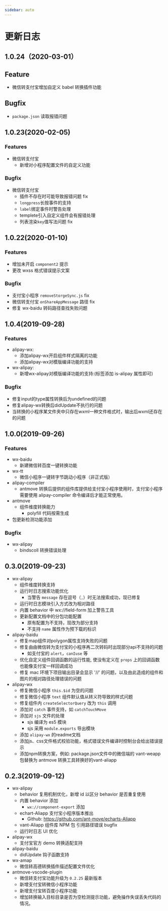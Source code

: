 ```yaml
---
sidebar: auto
---
```


# 更新日志

## 1.0.24（2020-03-01）

## Feature

* 微信转支付宝增加自定义 babel 转换插件功能

## Bugfix
* `package.json` 读取报错问题

## 1.0.23(2020-02-05)
### Features
* 微信转支付宝
	* 新增对小程序配置文件的自定义功能

### Bugfix
* 微信转支付宝 
	* 插件不存在时可能导致报错问题 fix
	* `longpress`长按事件的支持 
	* `label`绑定事件时警告处理 
	* templete引入自定义组件会有报错处理 
	* 列表渲染`key`值写法问题 fix

## 1.0.22(2020-01-10)
### Features
* 增加未开启 `component2` 提示
* 更改 wxss 格式错误提示文案

### Bugfix

* 支付宝小程序 `removeStorgeSync.js` fix
* 微信转支付宝 `onShareAppMessage` 路径 fix
* 修复 wx-baidu 转码路径查找失败问题

## 1.0.4(2019-09-28)
### Features

* alipay-wx:
	* 添加alipay-wx开启组件样式隔离的功能
	* 添加alipay-wx对模版编译功能的支持
* wx-alipay:
	* 新增wx-alipay对模版编译功能的支持:(标签添加 is-alipay 属性即可)

### Bugfix

* 修复input的type属性转换后为undefined的问题
* 修复alipay-wx转换后didUpdate不执行的问题
* 当转换的小程序某文件夹中只存在wxml一种文件格式时，输出后wxml还存在的问题

## 1.0.0(2019-09-26)
### Features

* wx-baidu
    * 新建微信转百度一键转换功能
* wx-tt
    * 微信小程序一键转字节跳动小程序（非正式版）
* alipay-compiler	
    * antmove 转换后提供的组件库提供给支付宝小程序使用时，支付宝小程序需要使用 alipay-compiler 命令编译后才能正常使用。
* antmove
    * 组件维度转换能力
        * polyfill 代码按需生成
* 包更新检测功能添加

### Bugfix

* wx-alipay
	* bindscoll 转换错误处理

## 0.3.0(2019-09-23)
* wx-alipay
	* 组件维度转换支持 
	* 运行时日志搜索功能优化
		* 当警告 `message` 存在逗号（`,`）时无法搜索成功，现已修复
	* 运行时日志模块引入方式改为相对路径
	* 内置 behavior 中 wx://field-form 加上警告工具
	* 更新配置文档中的分包功能配置
		* 原有配置为不支持，现改为部分支持
		* 不支持 `name` 属性作为预下载的标识
* alipay-baidu
  * 修复map组件对polygon属性支持失败的问题
  * 修复由由微信转为支付宝的小程序再二次转码时出现部分api不支持的问题
  	* 如支付宝的 `alert`，`canIuse` 等
  * 优化自定义组件回调函数的运行性能, 使没有定义在 `props` 上的回调函数也能像支付宝一样回调成功
  * 修复 mac 环境下项目输出目录会显示 '//' 的问题，以及由此造成的组件和图片的相对路径处理错误的问题
* alipay-wx
  * 修复微信小程序 `this.$id` 为空的问题
  * 修复微信小程序 `text` 组件默认值从转义符导致的样式问题
  * 修复组件内 `createSelectorQuery` 改为 `this` 调用
  * 添加对 `catch` 事件支持，如 `catchTouchMove`
  * 添加对 `sjs` 文件的处理
  	* sjs 编译为 es5 模块
  	* sjs 采用 `module.exports` 导出模块
  * 添加 `alipay-wx` 的readme文档
  * 添加js、css文件格式校验功能，格式错误文件编译时控制台会给出错误提示
  * 添加npm转换方案，例如: package.json文件中的微信端的 vant-weapp 包替换为 antmove 转换工具转换好的vant-aliapp


## 0.2.3(2019-09-12)

* wx-alipay
	* behavior 复用机制优化，新增 id 以区分 behavior 是否重复使用
	* 内置 behavior 添加
		* `wx://component-export` 添加
	* echart-Aliapp 支付宝小程序版本推出
		* Github: https://github.com/ant-move/echarts-Aliapp
	* vant-Aliapp 组件库 NPM 包 引用路径错误 bugfix
	* 运行时日志 UI 优化
* alipay-wx
	* 支付宝官方 demo 转换适配支持
* alipay-baidu
	* didUpdate 钩子函数支持
* wx-amap
	* 微信转高德转换插件描述配置文件优化
* antmove-vscode-plugin
	* 微信转支付宝功能升级为 `0.2.25` 最新版本
	* 新增支付宝转微信小程序功能
	* 新增支付宝转百度小程序功能
	* 增加转换输入目标目录是否为空检测提示功能，避免操作失误丢失代码的情况。
